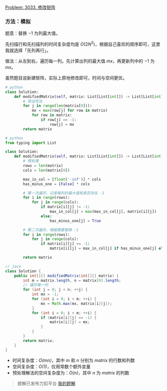 [Problem: 3033. 修改矩阵](https://leetcode.cn/problems/modify-the-matrix/description/)

### 方法：模拟

题意：替换 $-1$ 为列最大值。

先扫描行和先扫描列的时间复杂度均是 $O(2N^2)$，根据自己喜欢的顺序即可，这里我就选择「先列再行」。

做法：从左到右，遍历每一列。先计算出列的最大值 $mx$，再更新列中的 $−1$ 为 $mx$。

虽然题目说新建矩阵，实际上原地修改即可，时间与空间更优。

```Python
# python
class Solution:
    def modifiedMatrix(self, matrix: List[List[int]]) -> List[List[int]]:
        # 简洁写法
        for j in range(len(matrix[0])):
            mx = max(row[j] for row in matrix)
            for row in matrix:
                if row[j] == -1:
                    row[j] = mx
        return matrix
```

```Python
# python
from typing import List

class Solution:
    def modifiedMatrix(self, matrix: List[List[int]]) -> List[List[int]]:
        # 预处理
        rows = len(matrix)
        cols = len(matrix[0])

        max_in_col = [float('-inf')] * cols
        has_minus_one = [False] * cols

        # 第一次遍历，记录每列的最大值和是否存在 -1
        for i in range(rows):
            for j in range(cols):
                if matrix[i][j] != -1:
                    max_in_col[j] = max(max_in_col[j], matrix[i][j])
                else:
                    has_minus_one[j] = True

        # 第二次遍历，根据需要替换 -1
        for i in range(rows):
            for j in range(cols):
                if matrix[i][j] == -1:
                    matrix[i][j] = max_in_col[j] if has_minus_one[j] else matrix[i][j]

        return matrix
```

```java
// java
class Solution {
    public int[][] modifiedMatrix(int[][] matrix) {
        int m = matrix.length, n = matrix[0].length;
        // 遍历每一列
        for (int j = 0; j < n; ++j) {
            int mx = -1;
            for (int i = 0; i < m; ++i) {
                mx = Math.max(mx, matrix[i][j]);
            }
            for (int i = 0; i < m; ++i) {
                if (matrix[i][j] == -1) {
                    matrix[i][j] = mx;
                }
            }
        }
        return matrix;
    }
}
```

- 时间复杂度：_O(mn)_，其中 $m$ 和 $n$ 分别为 $matrix$ 的行数和列数
- 空间复杂度：_O(1)_，仅用常数个额外变量
- 预处理解法的空间复杂度为：_O(n)_，其中 $n$ 为 $matrix$ 的列数

> 题解已发布力扣平台 [我的题解](https://leetcode.cn/problems/modify-the-matrix/solutions/2842165/mo-ni-jian-ji-yu-chu-li-by-priceless-poi-xz2i/)
